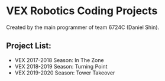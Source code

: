 # VEX Robotics Coding Projects

Created by the main programmer of team 6724C (Daniel Shin).

## Project List:
* VEX 2017-2018 Season: In The Zone
* VEX 2018-2019 Season: Turning Point
* VEX 2019-2020 Season: Tower Takeover

